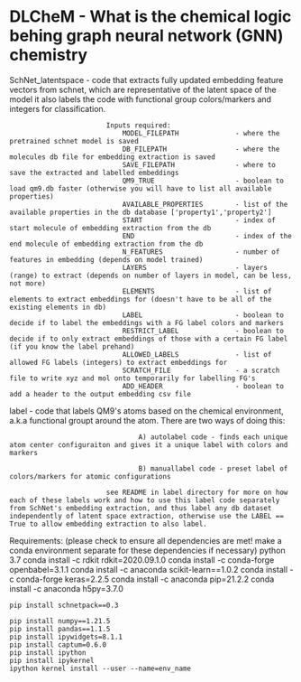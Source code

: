 # DLCheM - What is the chemical logic behing graph neural network (GNN) chemistry


SchNet_latentspace         - code that extracts fully updated embedding feature vectors from schnet, which are representative of the latent space of the model
                             it also labels the code with functional group colors/markers and integers for classification.  

                            Inputs required:                     
                                MODEL_FILEPATH              - where the pretrained schnet model is saved
                                DB_FILEPATH                 - where the molecules db file for embedding extraction is saved
                                SAVE_FILEPATH               - where to save the extracted and labelled embeddings
                                QM9_TRUE                    - boolean to load qm9.db faster (otherwise you will have to list all available properties)
                                AVAILABLE_PROPERTIES        - list of the available properties in the db database ['property1','property2']
                                START                       - index of start molecule of embedding extraction from the db
                                END                         - index of the end molecule of embedding extraction from the db 
                                N_FEATURES                  - number of features in embedding (depends on model trained)
                                LAYERS                      - layers (range) to extract (depends on number of layers in model, can be less, not more)
                                ELEMENTS                    - list of elements to extract embeddings for (doesn't have to be all of the existing elements in db)
                                LABEL                       - boolean to decide if to label the embeddings with a FG label colors and markers
                                RESTRICT_LABEL              - boolean to decide if to only extract embeddings of those with a certain FG label (if you know the label prehand)
                                ALLOWED_LABELS              - list of allowed FG labels (integers) to extract embeddings for
                                SCRATCH_FILE                - a scratch file to write xyz and mol onto temporarily for labelling FG's
                                ADD_HEADER                  - boolean to add a header to the output embedding csv file

label                      - code that labels QM9's atoms based on the chemical environment, a.k.a functional groupt 
                             around the atom. There are two ways of doing this: 

                                    A) autolabel code - finds each unique atom center configuraiton and gives it a unique label with colors and markers

                                    B) manuallabel code - preset label of colors/markers for atomic configurations 
                            
                            see README in label directory for more on how each of these labels work and how to use this label code separately from SchNet's embedding extraction, and thus label any db dataset independently of latent space extraction, otherwise use the LABEL == True to allow embedding extraction to also label.

Requirements: (please check to ensure all dependencies are met! make a conda environment separate for these dependencies if necessary)
    python 3.7
    conda install -c rdkit rdkit=2020.09.1.0
    conda install -c conda-forge openbabel=3.1.1
    conda install -c anaconda scikit-learn==1.0.2
    conda install -c conda-forge keras=2.2.5
    conda install -c anaconda pip=21.2.2
    conda install -c anaconda h5py=3.7.0

    pip install schnetpack==0.3

    pip install numpy==1.21.5
    pip install pandas==1.1.5 
    pip install ipywidgets=8.1.1
    pip install captum=0.6.0
    pip install ipython
    pip install ipykernel
    ipython kernel install --user --name=env_name



